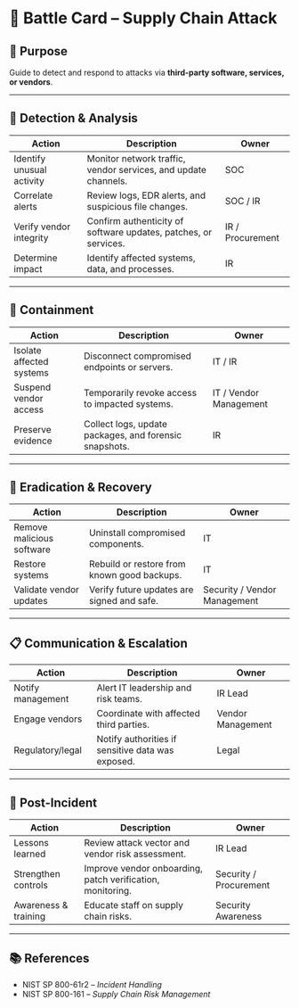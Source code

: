 # 📝 Battle Card – Supply Chain Attack

## 🎯 Purpose
Guide to detect and respond to attacks via **third-party software, services, or vendors**.

---

## 🚨 Detection & Analysis
| Action | Description | Owner |
|--------|-------------|-------|
| Identify unusual activity | Monitor network traffic, vendor services, and update channels. | SOC |
| Correlate alerts | Review logs, EDR alerts, and suspicious file changes. | SOC / IR |
| Verify vendor integrity | Confirm authenticity of software updates, patches, or services. | IR / Procurement |
| Determine impact | Identify affected systems, data, and processes. | IR |

---

## 🛑 Containment
| Action | Description | Owner |
|--------|-------------|-------|
| Isolate affected systems | Disconnect compromised endpoints or servers. | IT / IR |
| Suspend vendor access | Temporarily revoke access to impacted systems. | IT / Vendor Management |
| Preserve evidence | Collect logs, update packages, and forensic snapshots. | IR |

---

## 🧹 Eradication & Recovery
| Action | Description | Owner |
|--------|-------------|-------|
| Remove malicious software | Uninstall compromised components. | IT |
| Restore systems | Rebuild or restore from known good backups. | IT |
| Validate vendor updates | Verify future updates are signed and safe. | Security / Vendor Management |

---

## 📋 Communication & Escalation
| Action | Description | Owner |
|--------|-------------|-------|
| Notify management | Alert IT leadership and risk teams. | IR Lead |
| Engage vendors | Coordinate with affected third parties. | Vendor Management |
| Regulatory/legal | Notify authorities if sensitive data was exposed. | Legal |

---

## 🔄 Post-Incident
| Action | Description | Owner |
|--------|-------------|-------|
| Lessons learned | Review attack vector and vendor risk assessment. | IR Lead |
| Strengthen controls | Improve vendor onboarding, patch verification, monitoring. | Security / Procurement |
| Awareness & training | Educate staff on supply chain risks. | Security Awareness |

---

## 📚 References
- NIST SP 800-61r2 – *Incident Handling*  
- NIST SP 800-161 – *Supply Chain Risk Management*  
